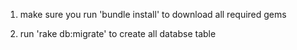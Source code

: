 1) make sure you run 'bundle install'
	to download all required gems 

2) run 'rake db:migrate' to create all databse table 

